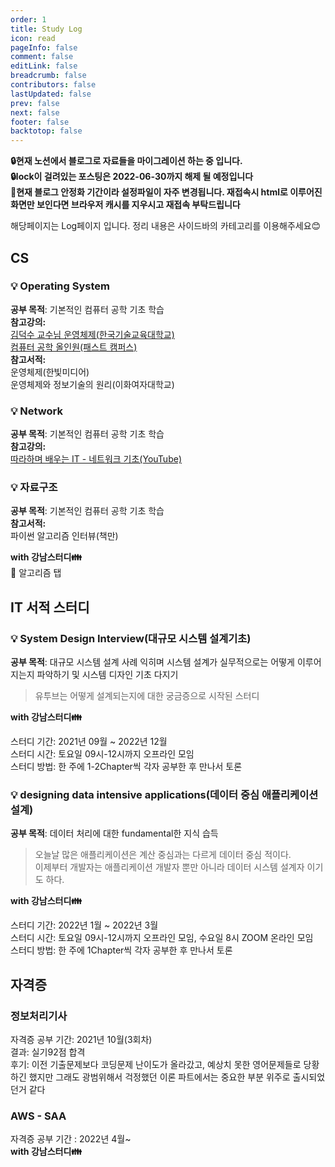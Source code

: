 ```yaml
---
order: 1
title: Study Log
icon: read
pageInfo: false
comment: false
editLink: false
breadcrumb: false
contributors: false
lastUpdated: false
prev: false
next: false
footer: false
backtotop: false
---
```


**:lock:현재 노션에서 블로그로 자료들을 마이그레이션 하는 중 입니다.**  
**:lock:lock이 걸려있는 포스팅은 2022-06-30까지 해제 될 예정입니다**  
**🚧현재 블로그 안정화 기간이라 설정파일이 자주 변경됩니다. 재접속시 html로 이루어진 화면만 보인다면 브라우저 캐시를 지우시고 재접속 부탁드립니다**

해당페이지는 Log페이지 입니다. 정리 내용은 사이드바의 카테고리를 이용해주세요:blush:

## CS

### :bulb: Operating System

**공부 목적**: 기본적인 컴퓨터 공학 기초 학습  
**참고강의:**  
[김덕수 교수님 운영체제(한국기술교육대학교)](https://www.youtube.com/playlist?list=PLBrGAFAIyf5rby7QylRc6JxU5lzQ9c4tN)  
[컴퓨터 공학 올인원(패스트 캠퍼스)](https://fastcampus.co.kr/dev_online_computer)  
**참고서적:**  
운영체제(한빛미디어)  
운영체제와 정보기술의 원리(이화여자대학교)

### :bulb: Network

**공부 목적**: 기본적인 컴퓨터 공학 기초 학습  
**참고강의:**  
[따라하며 배우는 IT - 네트워크 기초(YouTube)](https://www.youtube.com/playlist?list=PL0d8NnikouEWcF1jJueLdjRIC4HsUlULi)

### :bulb: 자료구조

**공부 목적**: 기본적인 컴퓨터 공학 기초 학습  
**참고서적:**  
파이썬 알고리즘 인터뷰(책만)

**with 강남스터디:family:**  
🚀 알고리즘 탭

## IT 서적 스터디

### :bulb: System Design Interview(대규모 시스템 설계기초)

**공부 목적**: 대규모 시스템 설계 사례 익히며 시스템 설계가 실무적으로는 어떻게 이루어지는지 파악하기 및 시스템 디자인 기초 다지기

> 유투브는 어떻게 설계되는지에 대한 궁금증으로 시작된 스터디

**with 강남스터디:family:**

스터디 기간: 2021년 09월 ~ 2022년 12월  
스터디 시간: 토요일 09시-12시까지 오프라인 모임  
스터디 방법: 한 주에 1-2Chapter씩 각자 공부한 후 만나서 토론

### :bulb: designing data intensive applications(데이터 중심 애플리케이션 설계)

**공부 목적**: 데이터 처리에 대한 fundamental한 지식 습득

> 오늘날 많은 애플리케이션은 계산 중심과는 다르게 데이터 중심 적이다.  
> 이제부터 개발자는 애플리케이션 개발자 뿐만 아니라 데이터 시스템 설계자 이기도 하다.

**with 강남스터디:family:**

스터디 기간: 2022년 1월 ~ 2022년 3월  
스터디 시간: 토요일 09시-12시까지 오프라인 모임, 수요일 8시 ZOOM 온라인 모임  
스터디 방법: 한 주에 1Chapter씩 각자 공부한 후 만나서 토론

## 자격증

### 정보처리기사

자격증 공부 기간: 2021년 10월(3회차)  
결과: 실기92점 합격  
후기: 이전 기출문제보다 코딩문제 난이도가 올라갔고, 예상치 못한 영어문제들로 당황하긴 했지만 그래도 광범위해서 걱정했던 이론 파트에서는 중요한 부분 위주로 출시되었던거 같다

### AWS - SAA

자격증 공부 기간 : 2022년 4월~  
**with 강남스터디:family:**
